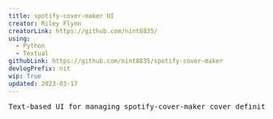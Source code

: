 ```yaml
---
title: spotify-cover-maker UI
creator: Riley Flynn
creatorLink: https://github.com/nint8835/
using:
  - Python
  - Textual
githubLink: https://github.com/nint8835/spotify-cover-maker
devlogPrefix: nit
wip: True
updated: 2023-03-17
---
```


<pre>Text-based UI for managing spotify-cover-maker cover definitions</pre>